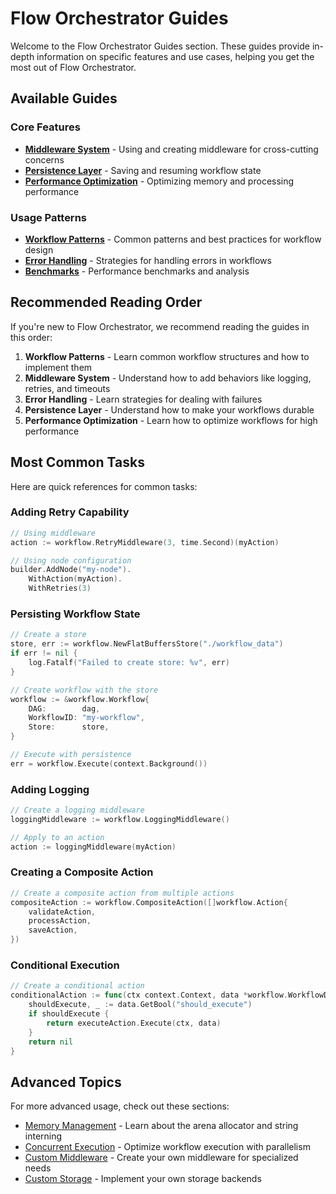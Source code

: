 # Flow Orchestrator Guides

Welcome to the Flow Orchestrator Guides section. These guides provide in-depth information on specific features and use cases, helping you get the most out of Flow Orchestrator.

## Available Guides

### Core Features

- [**Middleware System**](./middleware.md) - Using and creating middleware for cross-cutting concerns
- [**Persistence Layer**](./persistence.md) - Saving and resuming workflow state
- [**Performance Optimization**](./performance-optimization.md) - Optimizing memory and processing performance

### Usage Patterns

- [**Workflow Patterns**](./workflow-patterns.md) - Common patterns and best practices for workflow design
- [**Error Handling**](./error-handling.md) - Strategies for handling errors in workflows
- [**Benchmarks**](./benchmarks.md) - Performance benchmarks and analysis

## Recommended Reading Order

If you're new to Flow Orchestrator, we recommend reading the guides in this order:

1. **Workflow Patterns** - Learn common workflow structures and how to implement them
2. **Middleware System** - Understand how to add behaviors like logging, retries, and timeouts
3. **Error Handling** - Learn strategies for dealing with failures
4. **Persistence Layer** - Understand how to make your workflows durable
5. **Performance Optimization** - Learn how to optimize workflows for high performance

## Most Common Tasks

Here are quick references for common tasks:

### Adding Retry Capability

```go
// Using middleware
action := workflow.RetryMiddleware(3, time.Second)(myAction)

// Using node configuration
builder.AddNode("my-node").
    WithAction(myAction).
    WithRetries(3)
```

### Persisting Workflow State

```go
// Create a store
store, err := workflow.NewFlatBuffersStore("./workflow_data")
if err != nil {
    log.Fatalf("Failed to create store: %v", err)
}

// Create workflow with the store
workflow := &workflow.Workflow{
    DAG:        dag,
    WorkflowID: "my-workflow",
    Store:      store,
}

// Execute with persistence
err = workflow.Execute(context.Background())
```

### Adding Logging

```go
// Create a logging middleware
loggingMiddleware := workflow.LoggingMiddleware()

// Apply to an action
action := loggingMiddleware(myAction)
```

### Creating a Composite Action

```go
// Create a composite action from multiple actions
compositeAction := workflow.CompositeAction([]workflow.Action{
    validateAction,
    processAction,
    saveAction,
})
```

### Conditional Execution

```go
// Create a conditional action
conditionalAction := func(ctx context.Context, data *workflow.WorkflowData) error {
    shouldExecute, _ := data.GetBool("should_execute")
    if shouldExecute {
        return executeAction.Execute(ctx, data)
    }
    return nil
}
```

## Advanced Topics

For more advanced usage, check out these sections:

- [Memory Management](./performance-optimization.md#memory-management) - Learn about the arena allocator and string interning
- [Concurrent Execution](./performance-optimization.md#concurrent-data-structures) - Optimize workflow execution with parallelism
- [Custom Middleware](./middleware.md#creating-custom-middleware) - Create your own middleware for specialized needs
- [Custom Storage](./persistence.md#creating-custom-storage) - Implement your own storage backends 